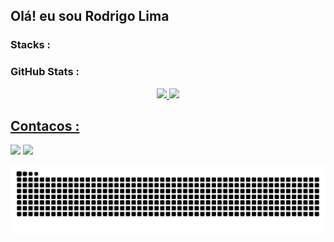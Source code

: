 ## Olá! eu sou Rodrigo Lima

### Stacks : 
<!--
<div style="display: inline_block">
  <br>
  <img align="center" alt="Rodrigo-HTML" height="30" width="40" src="https://github.com/devicons/devicon/blob/master/icons/html5/html5-original.svg">
  
  <img align="center" alt="Rodrigo-CSS" height="30" width="40" src="https://github.com/devicons/devicon/blob/master/icons/css3/css3-original.svg">
  
  <img align="center" alt="Radrigo-Js" height="30" width="40" src="https://github.com/devicons/devicon/blob/master/icons/javascript/javascript-original.svg">
  
  <img align="center" alt="Radrigo-react" height="30" width="40" src="https://github.com/devicons/devicon/blob/master/icons/react/react-original.svg">
  
  <img align="center" alt="Rodrigo-nodejs" height="30" width="40" src="https://github.com/devicons/devicon/blob/master/icons/nodejs/nodejs-plain.svg">
  
  <img align="center" alt="Rodrigo-git" height="30" width="40" src="https://github.com/devicons/devicon/blob/master/icons/git/git-original.svg">
  
  <img align="center" alt="Rodrigo-bootstrap" height="30" width="40" src="https://github.com/devicons/devicon/blob/master/icons/bootstrap/bootstrap-original.svg">

  <img align="center" alt="Rodrigo-mySql" height="30" width="40" src="https://github.com/devicons/devicon/blob/master/icons/mysql/mysql-plain-wordmark.svg">
  
  <img align="center" alt="Rodrigo-linux" height="30" width="40" src="https://github.com/devicons/devicon/blob/master/icons/linux/linux-original.svg">
  
  <img align="center" alt="Rodrigo-npm" height="30" width="40" src="https://github.com/devicons/devicon/blob/master/icons/npm/npm-original-wordmark.svg">
  
  <img align="center" alt="Rodrigo-vsCode" height="30" width="40" src="https://github.com/devicons/devicon/blob/master/icons/vscode/vscode-original.svg">
</div>
-->

### GitHub Stats :
  <a href="https://github.com/rodrigoDev6">
  <p align="center">
    <!--THE PROGRAMMING LANGUAGES I USE THE MOST-->
    <img height="190em" src="https://github-readme-stats.vercel.app/api/top-langs/?username=rodrigoDev6&layout=compact&langs_count=7&theme=algolia"/>
    <!--MY GITHUB STATISTICS-->
    <img height="190em"  src="https://github-readme-stats.vercel.app/api?username=rodrigoDev6&show_icons=true&theme=algolia&include_all_commits=true&count_private=true" >
    <br>
  </p>
  
## Contacos :
  
<div> 
  <a href="https://www.linkedin.com/in/rodrigo-lima1" target="_blank"><img src="https://img.shields.io/badge/-LinkedIn-%230077B5?style=for-the-badge&logo=linkedin&logoColor=white" target="_blank"></a>
  <a href="mailto:rodrigolima.alves21@gmail.com" target="_blank"><img src="https://img.shields.io/badge/Gmail-D14836?style=for-the-badge&logo=gmail&logoColor=white" target="_blank"></a> 
 
  ![Snake animation](https://github.com/rodrigoDev6/rodrigoDev6/blob/output/github-contribution-grid-snake.svg)
  
</div>
